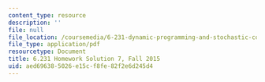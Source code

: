 ```yaml
---
content_type: resource
description: ''
file: null
file_location: /coursemedia/6-231-dynamic-programming-and-stochastic-control-fall-2015/aed696385026e15cf8fe82f2e6d245d4_MIT6_231F15_Solution7.pdf
file_type: application/pdf
resourcetype: Document
title: 6.231 Homework Solution 7, Fall 2015
uid: aed69638-5026-e15c-f8fe-82f2e6d245d4
---
```

